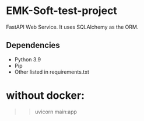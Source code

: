 # EMK-Soft-test-project
FastAPI Web Service. It uses SQLAlchemy as the ORM.

## Dependencies
- Python 3.9
- Pip
- Other listed in requirements.txt

# without docker:
>> uvicorn main:app 